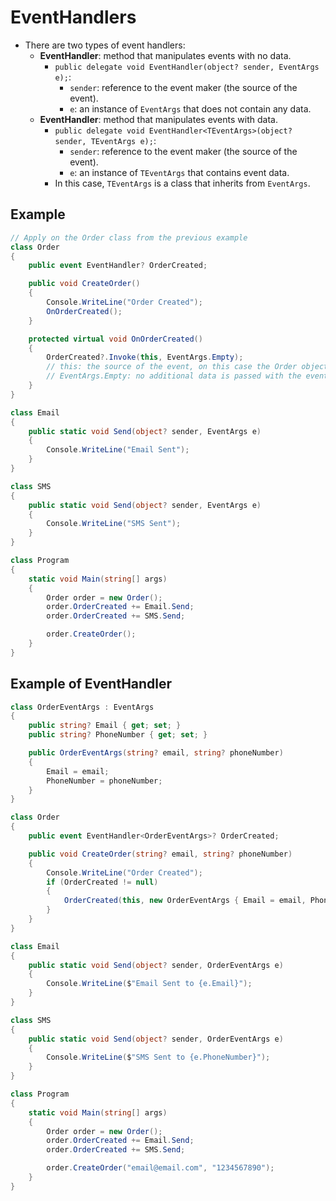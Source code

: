 # EventHandlers

- There are two types of event handlers:
  - **EventHandler**: method that manipulates events with no data.
    - `public delegate void EventHandler(object? sender, EventArgs e);`:
      - `sender`: reference to the event maker (the source of the event).
      - `e`: an instance of `EventArgs` that does not contain any data.
  - **EventHandler<TEventArgs>**: method that manipulates events with data.
    - `public delegate void EventHandler<TEventArgs>(object? sender, TEventArgs e);`:
      - `sender`: reference to the event maker (the source of the event).
      - `e`: an instance of `TEventArgs` that contains event data.
    - In this case, `TEventArgs` is a class that inherits from `EventArgs`.

## Example

```csharp
// Apply on the Order class from the previous example
class Order
{
    public event EventHandler? OrderCreated;

    public void CreateOrder()
    {
        Console.WriteLine("Order Created");
        OnOrderCreated();
    }

    protected virtual void OnOrderCreated()
    {
        OrderCreated?.Invoke(this, EventArgs.Empty);
        // this: the source of the event, on this case the Order object
        // EventArgs.Empty: no additional data is passed with the event
    }
}

class Email
{
    public static void Send(object? sender, EventArgs e)
    {
        Console.WriteLine("Email Sent");
    }
}

class SMS
{
    public static void Send(object? sender, EventArgs e)
    {
        Console.WriteLine("SMS Sent");
    }
}

class Program
{
    static void Main(string[] args)
    {
        Order order = new Order();
        order.OrderCreated += Email.Send;
        order.OrderCreated += SMS.Send;

        order.CreateOrder();
    }
}
```

## Example of EventHandler<TEventArgs>

```csharp
class OrderEventArgs : EventArgs
{
    public string? Email { get; set; }
    public string? PhoneNumber { get; set; }

    public OrderEventArgs(string? email, string? phoneNumber)
    {
        Email = email;
        PhoneNumber = phoneNumber;
    }
}

class Order
{
    public event EventHandler<OrderEventArgs>? OrderCreated;

    public void CreateOrder(string? email, string? phoneNumber)
    {
        Console.WriteLine("Order Created");
        if (OrderCreated != null)
        {
            OrderCreated(this, new OrderEventArgs { Email = email, PhoneNumber = phoneNumber });
        }
    }
}

class Email
{
    public static void Send(object? sender, OrderEventArgs e)
    {
        Console.WriteLine($"Email Sent to {e.Email}");
    }
}

class SMS
{
    public static void Send(object? sender, OrderEventArgs e)
    {
        Console.WriteLine($"SMS Sent to {e.PhoneNumber}");
    }
}

class Program
{
    static void Main(string[] args)
    {
        Order order = new Order();
        order.OrderCreated += Email.Send;
        order.OrderCreated += SMS.Send;

        order.CreateOrder("email@email.com", "1234567890");
    }
}
```

